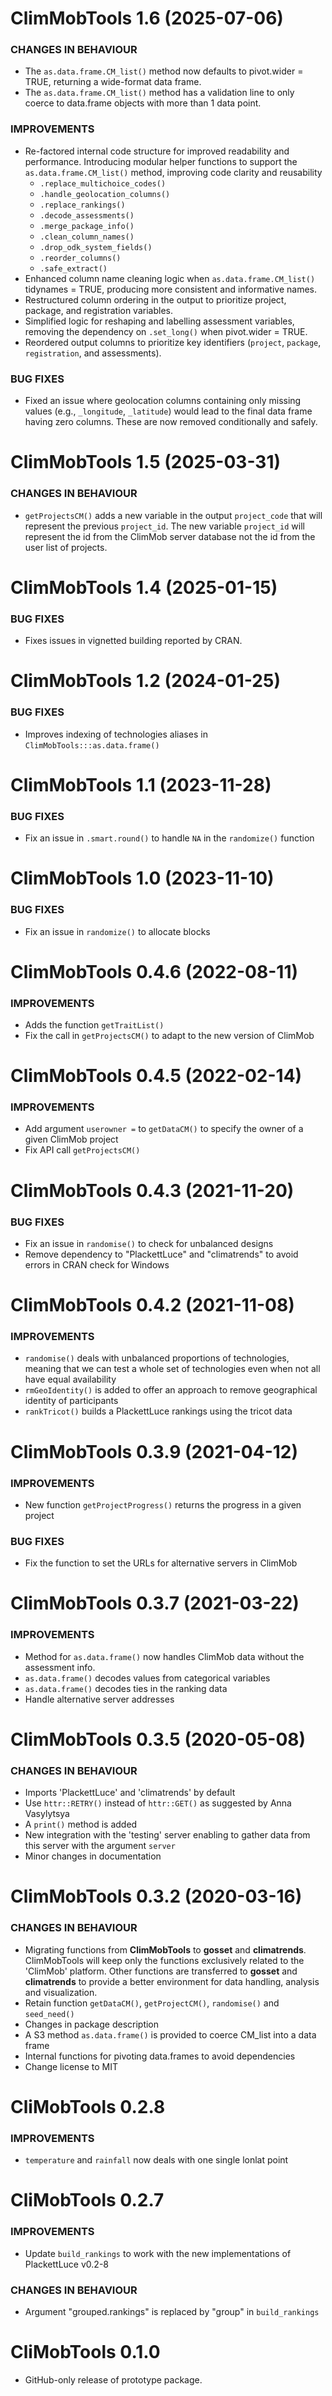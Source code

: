 ClimMobTools 1.6 (2025-07-06)
=========================

### CHANGES IN BEHAVIOUR

* The `as.data.frame.CM_list()` method now defaults to pivot.wider = TRUE, returning a wide-format data frame.
* The `as.data.frame.CM_list()` method has a validation line to only coerce to data.frame objects with more than 1 data point.

### IMPROVEMENTS

* Re-factored internal code structure for improved readability and performance. Introducing modular helper functions to support the `as.data.frame.CM_list()` method, improving code clarity and reusability
  - `.replace_multichoice_codes()`
  - `.handle_geolocation_columns()`
  - `.replace_rankings()`
  - `.decode_assessments()`
  - `.merge_package_info()`
  - `.clean_column_names()`
  - `.drop_odk_system_fields()`
  - `.reorder_columns()`
  - `.safe_extract()`
* Enhanced column name cleaning logic when `as.data.frame.CM_list()` tidynames = TRUE, producing more consistent and informative names.
* Restructured column ordering in the output to prioritize project, package, and registration variables.
* Simplified logic for reshaping and labelling assessment variables, removing the dependency on `.set_long()` when pivot.wider = TRUE.
* Reordered output columns to prioritize key identifiers (`project`, `package`, `registration`, and assessments).

### BUG FIXES

* Fixed an issue where geolocation columns containing only missing values (e.g., `_longitude`, `_latitude`) would lead to the final data frame having zero columns. These are now removed conditionally and safely.

ClimMobTools 1.5 (2025-03-31)
=========================

### CHANGES IN BEHAVIOUR

* `getProjectsCM()` adds a new variable in the output `project_code` that will represent the previous `project_id`. The new variable `project_id` will represent the id from the ClimMob server database not the id from the user list of projects. 

ClimMobTools 1.4 (2025-01-15)
=========================

### BUG FIXES

* Fixes issues in vignetted building reported by CRAN.

ClimMobTools 1.2 (2024-01-25)
=========================

### BUG FIXES

* Improves indexing of technologies aliases in `ClimMobTools:::as.data.frame()`

ClimMobTools 1.1 (2023-11-28)
=========================

### BUG FIXES

* Fix an issue in `.smart.round()` to handle `NA` in the `randomize()` function  

ClimMobTools 1.0 (2023-11-10)
=========================

### BUG FIXES

* Fix an issue in `randomize()` to allocate blocks 


ClimMobTools 0.4.6 (2022-08-11)
=========================

### IMPROVEMENTS

* Adds the function `getTraitList()`
* Fix the call in `getProjectsCM()` to adapt to the new version of ClimMob

ClimMobTools 0.4.5 (2022-02-14)
=========================

### IMPROVEMENTS

* Add argument `userowner =` to  `getDataCM()` to specify the owner of a given ClimMob project
* Fix API call `getProjectsCM()`


ClimMobTools 0.4.3 (2021-11-20)
=========================

### BUG FIXES

* Fix an issue in `randomise()` to check for unbalanced designs
* Remove dependency to "PlackettLuce" and "climatrends" to avoid errors in CRAN check for Windows


ClimMobTools 0.4.2 (2021-11-08)
=========================

### IMPROVEMENTS

* `randomise()` deals with unbalanced proportions of technologies, meaning that we can test a whole set of technologies even when not all have equal availability 
* `rmGeoIdentity()` is added to offer an approach to remove geographical identity of participants
* `rankTricot()` builds a PlackettLuce rankings using the tricot data 


ClimMobTools 0.3.9 (2021-04-12)
=========================

### IMPROVEMENTS

* New function `getProjectProgress()` returns the progress in a given project

### BUG FIXES

* Fix the function to set the URLs for alternative servers in ClimMob


ClimMobTools 0.3.7 (2021-03-22)
=========================

### IMPROVEMENTS

* Method for `as.data.frame()` now handles ClimMob data without the assessment info.
* `as.data.frame()` decodes values from categorical variables
* `as.data.frame()` decodes ties in the ranking data 
* Handle alternative server addresses

ClimMobTools 0.3.5 (2020-05-08)
=========================

### CHANGES IN BEHAVIOUR

* Imports 'PlackettLuce' and 'climatrends' by default
* Use `httr::RETRY()` instead of `httr::GET()` as suggested by Anna Vasylytsya
* A `print()` method is added
* New integration with the 'testing' server enabling to gather data from this server with the argument `server`
* Minor changes in documentation

ClimMobTools 0.3.2 (2020-03-16)
=========================

### CHANGES IN BEHAVIOUR

* Migrating functions from **ClimMobTools** to **gosset** and **climatrends**. ClimMobTools will keep only the functions exclusively related to the 'ClimMob' platform. Other functions are transferred to **gosset** and **climatrends** to provide a better environment for data handling, analysis and visualization.
* Retain function `getDataCM()`, `getProjectCM()`, `randomise()` and `seed_need()`
* Changes in package description
* A S3 method `as.data.frame()` is provided to coerce CM_list into a data frame
* Internal functions for pivoting data.frames to avoid dependencies
* Change license to MIT

CliMobTools 0.2.8
=========================

### IMPROVEMENTS

* `temperature` and `rainfall` now deals with one single lonlat point 

CliMobTools 0.2.7
=========================

### IMPROVEMENTS

* Update `build_rankings` to work with the new implementations of PlackettLuce v0.2-8 

### CHANGES IN BEHAVIOUR
* Argument "grouped.rankings" is replaced by "group" in `build_rankings`


CliMobTools 0.1.0
=========================

* GitHub-only release of prototype package.
